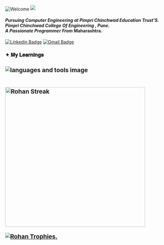 <img align="center" src="https://visitor-badge.laobi.icu/badge?page_id=RohanAdkine.RohanAdkine"  alt="Welcome" />
<img src="https://readme-typing-svg.herokuapp.com/?font=Righteous&size=35&center=false&vCenter=true&width=500&height=50&duration=7000&lines=Hi+,+I'm+Rohan+Adkine+!;" />

<h4><i>Pursuing Computer Engineering at Pimpri Chinchwad Education Trust'S. Pimpri Chinchwad College Of Engineering , Pune. </i><br/><i>A Passionate Programmer From </i><a style="text-decoration:none" >Maharashtra.</a></h4>
   
[![Linkedin Badge](https://img.shields.io/badge/-LinkedIn-blue?style=flat-square&logo=Linkedin&logoColor=white&link=https://www.linkedin.com/in/rohan-adkine-401630214?utm_source=share&utm_campaign=share_via&utm_content=profile&utm_medium=android_app)](https://www.linkedin.com/in/rohan-adkine-401630214?utm_source=share&utm_campaign=share_via&utm_content=profile&utm_medium=android_app)
[![Gmail Badge](https://img.shields.io/badge/-Gmail-d14836?style=flat-square&logo=Gmail&logoColor=white&link=rohanadkine@gmail.com)](mailto:rohanadkine@gmail.com)

<h3><b>✦ 𝐌𝐲 𝐋𝐞𝐚𝐫𝐧𝐢𝐧𝐠𝐬 <b/><h3>  
<img src="https://skillicons.dev/icons?i=c,cpp,python,java,html,css,git" alt="languages and tools image"/><br/><br/>

<img width=450 src="https://github-readme-streak-stats-salesp07.vercel.app/?user=RohanAdkine&count_private=true&theme=react&border_radius=5" alt="Rohan Streak"/><br/>
<p align="left"> <a href="https://github.com/ryo-ma/github-profile-trophy"><img src="https://github-profile-trophy.vercel.app/?username=RohanAdkine" alt="Rohan Trophies. " /></a> </p>


